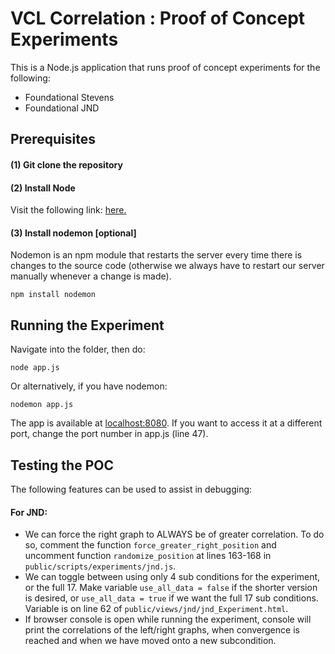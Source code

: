 # VCL Correlation : Proof of Concept Experiments

This is a Node.js application that runs proof of concept experiments for the following:

- Foundational Stevens
- Foundational JND

## Prerequisites

#### (1) Git clone the repository
#### (2) Install Node

Visit the following link: [here.](https://nodejs.org/en/)

#### (3) Install nodemon [optional]

Nodemon is an npm module that restarts the server every time there is changes to the source code (otherwise we always have to restart our server manually whenever a change is made). 

```npm install nodemon```

## Running the Experiment

Navigate into the folder, then do:

```
node app.js
```

Or alternatively, if you have nodemon:

```
nodemon app.js
```

The app is available at [localhost:8080](localhost:8080). If you want to access it at a different port, change the port number in app.js (line 47). 

## Testing the POC

The following features can be used to assist in debugging:

#### For JND: 
- We can force the right graph to ALWAYS be of greater correlation. To do so, comment the function `force_greater_right_position` and uncomment function `randomize_position` at lines 163-168 in `public/scripts/experiments/jnd.js`.
- We can toggle between using only 4 sub conditions for the experiment, or the full 17. Make variable `use_all_data = false` if the shorter version is desired, or `use_all_data = true` if we want the full 17 sub conditions. Variable is on line 62 of `public/views/jnd/jnd_Experiment.html`.  
- If browser console is open while running the experiment, console will print the correlations of the left/right graphs, when convergence is reached and when we have moved onto a new subcondition. 

